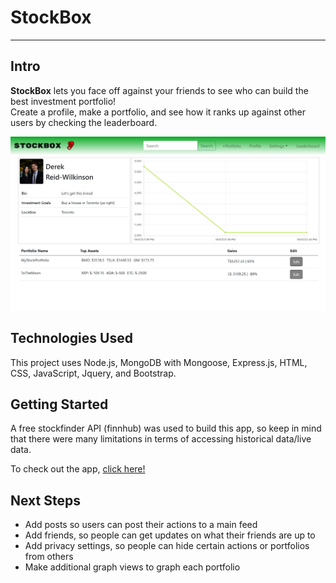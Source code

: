# StockBox
---
## Intro

**StockBox**  lets you face off against your friends to see who can build the best investment portfolio!
<br>
Create a profile, make a portfolio, and see how it ranks up against other users by checking the leaderboard.
<br>
<div id='imgBox'>
    <img class='screenshot' src="./public/images/DemoStockbox.png"/>
</div>

## Technologies Used
This project uses Node.js, MongoDB with Mongoose, Express.js, HTML, CSS, JavaScript, Jquery, and Bootstrap. 

## Getting Started
A free stockfinder API (finnhub) was used to build this app, so keep in mind that there were many limitations in terms of accessing historical data/live data.
  
To check out the app, <a href="https://stockbox1.herokuapp.com/" target="_blank">click here!</a>

## Next Steps
- Add posts so users can post their actions to a main feed
- Add friends, so people can get updates on what their friends are up to
- Add privacy settings, so people can hide certain actions or portfolios from others
- Make additional graph views to graph each portfolio
